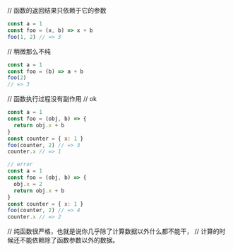 // 函数的返回结果只依赖于它的参数
```js
const a = 1
const foo = (x, b) => x + b
foo(1, 2) // => 3
```
// 稍微那么不纯
```js
const a = 1
const foo = (b) => a + b
foo(2) 
// => 3
```
// 函数执行过程没有副作用
// ok
```js
const a = 1
const foo = (obj, b) => {
  return obj.x + b
}
const counter = { x: 1 }
foo(counter, 2) // => 3
counter.x // => 1
```
```js
// error
const a = 1
const foo = (obj, b) => {
  obj.x = 2
  return obj.x + b
}
const counter = { x: 1 }
foo(counter, 2) // => 4
counter.x // => 2
```

// 纯函数很严格，也就是说你几乎除了计算数据以外什么都不能干，
// 计算的时候还不能依赖除了函数参数以外的数据。